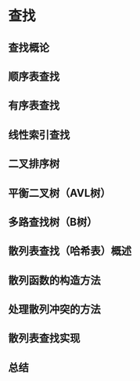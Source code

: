 查找
=====

查找概论
---------

顺序表查找
----------

有序表查找
-----------

线性索引查找
----------------

二叉排序树
-----------

平衡二叉树（AVL树）
--------------------

多路查找树（B树）
-----------------

散列表查找（哈希表）概述
--------------------------

散列函数的构造方法
--------------------

处理散列冲突的方法
---------------------

散列表查找实现
----------------

总结
---------
